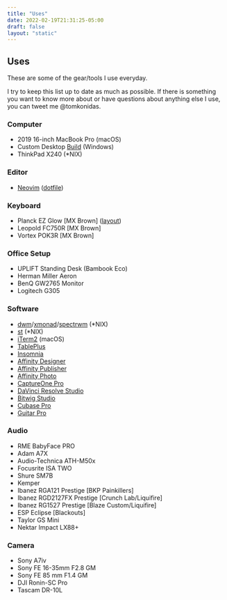```yaml
---
title: "Uses"
date: 2022-02-19T21:31:25-05:00
draft: false
layout: "static"
---
```


Uses
---

These are some of the gear/tools I use everyday.

I try to keep this list up to date as much as possible. If there is something you want to know more about or have questions about anything else I use, you can tweet me @tomkonidas.

### Computer

* 2019 16-inch MacBook Pro (macOS)
* Custom Desktop [Build](https://pcpartpicker.com/user/tomkonidas/saved/#view=QX2RBm) (Windows)
* ThinkPad X240 (*NIX)

### Editor

* [Neovim](https://neovim.io/) ([dotfile](https://github.com/tomkonidas/dotfiles))

### Keyboard

* Planck EZ Glow [MX Brown] ([layout](https://configure.zsa.io/planck-ez/layouts/95xDW/latest/0))
* Leopold FC750R [MX Brown]
* Vortex POK3R [MX Brown]

### Office Setup

* UPLIFT Standing Desk (Bambook Eco)
* Herman Miller Aeron
* BenQ GW2765 Monitor
* Logitech G305

### Software

* [dwm](https://dwm.suckless.org/)/[xmonad](https://xmonad.org/)/[spectrwm](https://github.com/conformal/spectrwm) (*NIX)
* [st](https://st.suckless.org/) (*NIX)
* [iTerm2](https://iterm2.com/) (macOS)
* [TablePlus](https://tableplus.com/)
* [Insomnia](https://insomnia.rest/)
* [Affinity Designer](https://affinity.serif.com/en-us/designer/)
* [Affinity Publisher](https://affinity.serif.com/en-us/publisher/)
* [Affinity Photo](https://affinity.serif.com/en-us/photo/)
* [CaptureOne Pro](https://www.captureone.com/en)
* [DaVinci Resolve Studio](https://www.blackmagicdesign.com/ca/products/davinciresolve/)
* [Bitwig Studio](https://www.bitwig.com/)
* [Cubase Pro](https://www.steinberg.net/cubase/)
* [Guitar Pro](https://www.guitar-pro.com/)

### Audio

* RME BabyFace PRO
* Adam A7X
* Audio-Technica ATH-M50x
* Focusrite ISA TWO
* Shure SM7B
* Kemper
* Ibanez RGA121 Prestige [BKP Painkillers]
* Ibanez RGD2127FX Prestige [Crunch Lab/Liquifire]
* Ibanez RG1527 Prestige [Blaze Custom/Liquifire]
* ESP Eclipse [Blackouts]
* Taylor GS Mini
* Nektar Impact LX88+

### Camera

* Sony A7iv
* Sony FE 16-35mm F2.8 GM
* Sony FE 85 mm F1.4 GM
* DJI Ronin-SC Pro
* Tascam DR-10L
